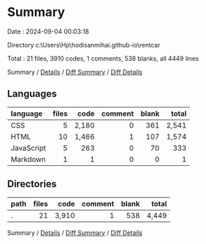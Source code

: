 # Summary

Date : 2024-09-04 00:03:18

Directory c:\\Users\\Hp\\hodisanmihai.github-io\\rentcar

Total : 21 files,  3910 codes, 1 comments, 538 blanks, all 4449 lines

Summary / [Details](details.md) / [Diff Summary](diff.md) / [Diff Details](diff-details.md)

## Languages
| language | files | code | comment | blank | total |
| :--- | ---: | ---: | ---: | ---: | ---: |
| CSS | 5 | 2,180 | 0 | 361 | 2,541 |
| HTML | 10 | 1,466 | 1 | 107 | 1,574 |
| JavaScript | 5 | 263 | 0 | 70 | 333 |
| Markdown | 1 | 1 | 0 | 0 | 1 |

## Directories
| path | files | code | comment | blank | total |
| :--- | ---: | ---: | ---: | ---: | ---: |
| . | 21 | 3,910 | 1 | 538 | 4,449 |

Summary / [Details](details.md) / [Diff Summary](diff.md) / [Diff Details](diff-details.md)